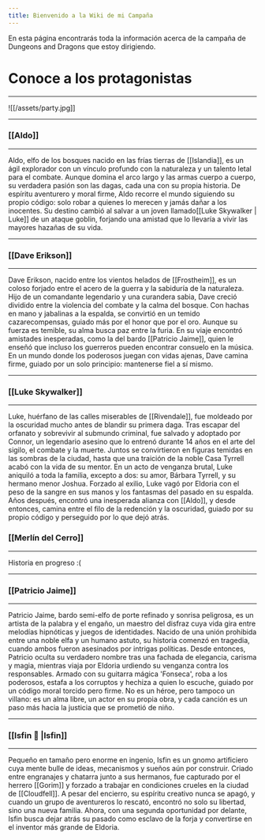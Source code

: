 ```yaml
---
title: Bienvenido a la Wiki de mi Campaña
---
```

En esta página encontrarás toda la información acerca de la campaña de Dungeons and Dragons que estoy dirigiendo. 

# Conoce a los protagonistas
---

![[/assets/party.jpg]]

---
### [[Aldo]]
---
Aldo, elfo de los bosques nacido en las frías tierras de [[Islandia]], es un ágil explorador con un vínculo profundo con la naturaleza y un talento letal para el combate. Aunque domina el arco largo y las armas cuerpo a cuerpo, su verdadera pasión son las dagas, cada una con su propia historia. De espíritu aventurero y moral firme, Aldo recorre el mundo siguiendo su propio código: solo robar a quienes lo merecen y jamás dañar a los inocentes. Su destino cambió al salvar a un joven llamado[[Luke Skywalker | Luke]] de un ataque goblin, forjando una amistad que lo llevaría a vivir las mayores hazañas de su vida.

---
### [[Dave Erikson]]
---
Dave Erikson, nacido entre los vientos helados de [[Frostheim]], es un coloso forjado entre el acero de la guerra y la sabiduría de la naturaleza. Hijo de un comandante legendario y una curandera sabia, Dave creció dividido entre la violencia del combate y la calma del bosque. Con hachas en mano y jabalinas a la espalda, se convirtió en un temido cazarecompensas, guiado más por el honor que por el oro. Aunque su fuerza es temible, su alma busca paz entre la furia. En su viaje encontró amistades inesperadas, como la del bardo [[Patricio Jaime]], quien le enseñó que incluso los guerreros pueden encontrar consuelo en la música. En un mundo donde los poderosos juegan con vidas ajenas, Dave camina firme, guiado por un solo principio: mantenerse fiel a sí mismo.

---
### [[Luke Skywalker]]
---
Luke, huérfano de las calles miserables de [[Rivendale]], fue moldeado por la oscuridad mucho antes de blandir su primera daga. Tras escapar del orfanato y sobrevivir al submundo criminal, fue salvado y adoptado por Connor, un legendario asesino que lo entrenó durante 14 años en el arte del sigilo, el combate y la muerte. Juntos se convirtieron en figuras temidas en las sombras de la ciudad, hasta que una traición de la noble Casa Tyrrell acabó con la vida de su mentor. En un acto de venganza brutal, Luke aniquiló a toda la familia, excepto a dos: su amor, Bárbara Tyrrell, y su hermano menor Joshua. Forzado al exilio, Luke vagó por Eldoria con el peso de la sangre en sus manos y los fantasmas del pasado en su espalda. Años después, encontró una inesperada alianza con [[Aldo]], y desde entonces, camina entre el filo de la redención y la oscuridad, guiado por su propio código y perseguido por lo que dejó atrás.

### [[Merlín del Cerro]]
---
Historia en progreso :(

---
### [[Patricio Jaime]]
---
Patricio Jaime, bardo semi-elfo de porte refinado y sonrisa peligrosa, es un artista de la palabra y el engaño, un maestro del disfraz cuya vida gira entre melodías hipnóticas y juegos de identidades. Nacido de una unión prohibida entre una noble elfa y un humano astuto, su historia comenzó en tragedia, cuando ambos fueron asesinados por intrigas políticas. Desde entonces, Patricio oculta su verdadero nombre tras una fachada de elegancia, carisma y magia, mientras viaja por Eldoria urdiendo su venganza contra los responsables. Armado con su guitarra mágica 'Fonseca', roba a los poderosos, estafa a los corruptos y hechiza a quien lo escuche, guiado por un código moral torcido pero firme. No es un héroe, pero tampoco un villano: es un alma libre, un actor en su propia obra, y cada canción es un paso más hacia la justicia que se prometió de niño.

---
### [[Isfin 🔧 |Isfin]]
---
Pequeño en tamaño pero enorme en ingenio, Isfin es un gnomo artificiero cuya mente bulle de ideas, mecanismos y sueños aún por construir. Criado entre engranajes y chatarra junto a sus hermanos, fue capturado por el herrero [[Gorim]] y forzado a trabajar en condiciones crueles en la ciudad de [[Cloudfell]]. A pesar del encierro, su espíritu creativo nunca se apagó, y cuando un grupo de aventureros lo rescató, encontró no solo su libertad, sino una nueva familia. Ahora, con una segunda oportunidad por delante, Isfin busca dejar atrás su pasado como esclavo de la forja y convertirse en el inventor más grande de Eldoria.

